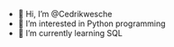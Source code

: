 - 👋 Hi, I’m @Cedrikwesche
- 👀 I’m interested in Python programming
- 🌱 I’m currently learning SQL

<!---
Cedrikwesche/Cedrikwesche is a ✨ special ✨ repository because its `README.md` (this file) appears on your GitHub profile.
You can click the Preview link to take a look at your changes.
--->
